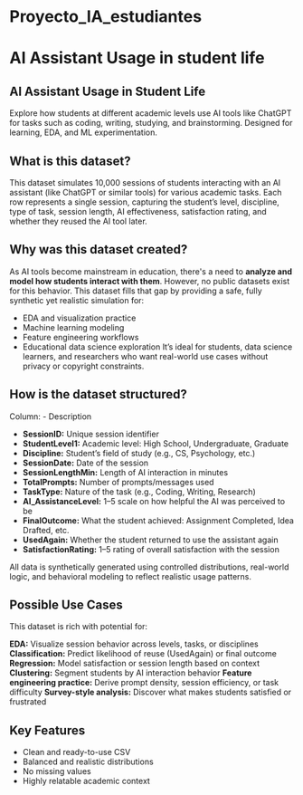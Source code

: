 # Proyecto_IA_estudiantes

# AI Assistant Usage in student life #

## **AI Assistant Usage in Student Life** ##
Explore how students at different academic levels use AI tools like ChatGPT for tasks such as coding, writing, studying, and brainstorming. Designed for learning, EDA, and ML experimentation.

## **What is this dataset?** ##
This dataset simulates 10,000 sessions of students interacting with an AI assistant (like ChatGPT or similar tools) for various academic tasks. Each row represents a single session, capturing the student’s level, discipline, type of task, session length, AI effectiveness, satisfaction rating, and whether they reused the AI tool later.

## **Why was this dataset created?** ##
As AI tools become mainstream in education, there's a need to **analyze and model how students interact with them**. However, no public datasets exist for this behavior. This dataset fills that gap by providing a safe, fully synthetic yet realistic simulation for:

- EDA and visualization practice
- Machine learning modeling
- Feature engineering workflows
- Educational data science exploration
It’s ideal for students, data science learners, and researchers who want real-world use cases without privacy or copyright constraints.

## **How is the dataset structured?** ##
Column: - Description
- **SessionID:**	Unique session identifier
- **StudentLevel1:** Academic level: High School, Undergraduate, Graduate
- **Discipline:**	Student’s field of study (e.g., CS, Psychology, etc.)
- **SessionDate:**	Date of the session
- **SessionLengthMin:**	Length of AI interaction in minutes
- **TotalPrompts:**	Number of prompts/messages used
- **TaskType:**	Nature of the task (e.g., Coding, Writing, Research)
- **AI_AssistanceLevel:**	1–5 scale on how helpful the AI was perceived to be
- **FinalOutcome:**	What the student achieved: Assignment Completed, Idea Drafted, etc.
- **UsedAgain:**	Whether the student returned to use the assistant again
- **SatisfactionRating:**	1–5 rating of overall satisfaction with the session

All data is synthetically generated using controlled distributions, real-world logic, and behavioral modeling to reflect realistic usage patterns.

## **Possible Use Cases** ##
This dataset is rich with potential for:

**EDA:** Visualize session behavior across levels, tasks, or disciplines
**Classification:** Predict likelihood of reuse (UsedAgain) or final outcome
**Regression:** Model satisfaction or session length based on context
**Clustering:** Segment students by AI interaction behavior
**Feature engineering practice:** Derive prompt density, session efficiency, or task difficulty
**Survey-style analysis:** Discover what makes students satisfied or frustrated

## **Key Features** ##
- Clean and ready-to-use CSV
- Balanced and realistic distributions
- No missing values
- Highly relatable academic context